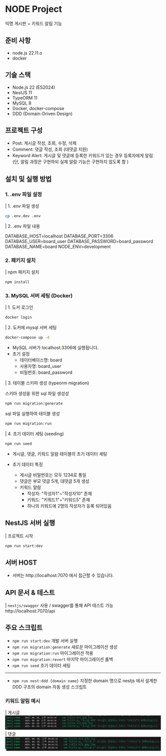 # NODE Project

익명 게시판 + 키워드 알림 기능

## 준비 사항

- node.js 22.11.o
- docker

## 기술 스택

- Node.js 22 (ES2024)
- NestJS 11
- TypeORM 11
- MySQL 8
- Docker, docker-compose
- DDD (Domain-Driven Design)

## 프로젝트 구성

- Post: 게시글 작성, 조회, 수정, 삭제
- Comment: 댓글 작성, 조회 (대댓글 지원)
- Keyword Alert: 게시글 및 댓글에 등록한 키워드가 있는 경우 등록자에게 알림 (단, 알림 과정은 구현하되 실제 알람 기능은 구현하지 않도록 함 )

## 설치 및 실행 방법

### 1. .env 파일 설정

| 1. .env 파일 생성

```bash
cp .env.dev .env
```

| 2. .env 파일 내용

DATABASE_HOST=localhost
DATABASE_PORT=3306
DATABASE_USER=board_user
DATABASE_PASSWORD=board_password
DATABASE_NAME=board
NODE_ENV=development

### 2. 패키지 설치

| npm 패키지 설치

```bash
npm install
```

### 3. MySQL 서버 세팅 (Docker)

| 1. 도커 로그인

```bash
docker login
```

| 2. 도커에 mysql 서버 세팅

```bash
docker-compose up -d
```

- MySQL 서버가 localhost:3306에 실행됩니다.
- 초기 설정
  - 데이터베이스명: board
  - 사용자명: board_user
  - 비밀번호: board_password

| 3. 테이블 스키마 생성 (typeorm migration)

스키마 생성을 위한 sql 파일 생성성

```bash
npm run migration:generate
```

sql 파일 실행하여 테이블 생성

```bash
npm run migration:run
```

| 4. 초기 데이터 세팅 (seeding)

```bash
npm run seed
```

- 게시글, 댓글, 키워드 알람 테이블의 초기 데이터 세팅

- 초기 데이터 특징
  - 게시글 비밀번호는 모두 1234로 통일
  - 댓글은 부모 댓글 5개, 대댓글 5개 생성
  - 키워드 알람
    - 작성자: "작성자1"~"작성자10" 존재
    - 키워드: "키워드1"~"키워드5" 존재
    - 하나의 키워드에 2명의 작성자가 등록 되어있음

## NestJS 서버 실행

| 프로젝트 시작

```bash
npm run start:dev
```

## 서버 HOST

- 서버는 http://localhost:7070 에서 접근할 수 있습니다.

## API 문서 & 테스트

| `nestjs/swagger` 사용 / swagger를 통해 API 테스트 가능
http://localhost:7070/api

## 주요 스크립트

- `npm run start:dev` 개발 서버 실행
- `npm run migration:generate` 새로운 마이그레이션 생성
- `npm run migration:run` 마이그레이션 적용
- `npm run migration:revert` 마지막 마이그레이션 롤백
- `npm run seed` 초기 데이터 세팅

---

- `npm run nest:ddd {domain name}` 지정한 domain 명으로 nestjs 에서 설계한 DDD 구조의 domain 자동 생성 스크립트

### 키워드 알림 예시

| 게시글
![alt text](image-1.png)
| 댓글
![alt text](image.png)
